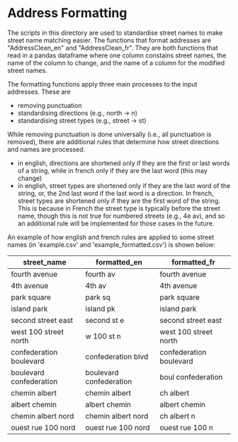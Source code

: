 # Address Formatting

The scripts in this directory are used to standardise street names to make street name matching easier. The functions that format addresses are "AddressClean_en" and "AddressClean_fr". They are both functions that read in a pandas dataframe where one column constains street names, the name of the column to change, and the name of a column for the modified street names.

The formatting functions apply three main processes to the input addresses. These are
* removing punctuation
* standardising directions (e.g., north &rarr; n)
* standardising street types (e.g., street &rarr; st)

While removing punctuation is done universally (i.e., all punctuation is removed), there are additional rules that determine how street directions and names are processed.
* in english, directions are shortened only if they are the first or last words of a string, while in french only if they are the last word (this may change)
* in english, street types are shortened only if they are the last word of the string, or, the 2nd last word if the last word is a direction. In french, street types are shortened only if they are the first word of the string. This is because in French the street type is typically before the street name, though this is not true for numbered streets (e.g., 4e av), and so an additional rule will be implemented for those cases in the future.

An example of how english and french rules are applied to some street names (in 'example.csv' and 'example_formatted.csv') is shown below:

| street_name             | formatted_en            | formatted_fr            |
|-------------------------|-------------------------|-------------------------|
| fourth avenue           | fourth av               | fourth avenue           | 
| 4th avenue              | 4th av                  | 4th avenue              | 
| park square             | park sq                 | park square             | 
| island park             | island pk               | island park             | 
| second street east      | second st e             | second street east      | 
| west 100 street north   | w 100 st n              | west 100 street north   | 
| confederation boulevard | confederation blvd      | confederation boulevard | 
| boulevard confederation | boulevard confederation | boul confederation      | 
| chemin albert           | chemin albert           | ch albert               | 
| albert chemin           | albert chemin           | albert chemin           | 
| chemin albert nord      | chemin albert nord      | ch albert n             | 
| ouest rue 100 nord      | ouest rue 100 nord      | ouest rue 100 n         | 
